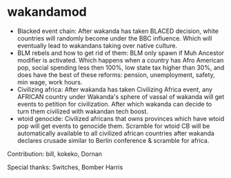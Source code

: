 # wakandamod
- Blacked event chain:
After wakanda has taken BLACED decision, white countries will randomly become under the BBC influence. Which will eventually lead to wakandans taking over native culture.
- BLM rebels and how to get rid of them:
BLM only spawn if Muh Ancestor modifier is activated. Which happens when a country has Afro American pop, social spending less then 100%, low state tax higher than 30%, and does have the best of these reforms: pension, unemployment, safety, min wage, work hours.
- Civilizing africa:
After wakanda has taken Civilizing Africa event, any AFRICAN country under Wakanda's sphere of vassal of wakanda will get events to petition for civilization. After which wakanda can decide to turn them civilized with wakandan tech boost.
- wtoid genocide:
Civilized africans that owns provinces which have wtoid pop will get events to genocide them. Scramble for wtoid CB will be automatically available to all civilized african countries after wakanda declares crusade similar to Berlin conference & scramble for africa.  

Contribution:
bill, kokeko, Dornan

Special thanks:
Switches, Bomber Harris
